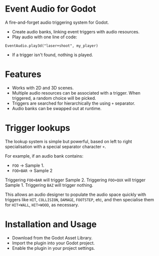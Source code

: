# Event Audio for Godot
A fire-and-forget audio triggering system for Godot.

- Create audio banks, linking event triggers with audio resources.
- Play audio with one line of code:
```gdscript
EventAudio.play3d("laser+shoot", my_player)
```
- If a trigger isn't found, nothing is played.

# Features
- Works with 2D and 3D scenes.
- Multiple audio resources can be associated with a trigger. When triggered, a random choice will be picked.
- Triggers are searched for hierarchically the using `+` separator.
- Audio banks can be swapped out at runtime.

# Trigger lookups
The lookup system is simple but powerful, based on left to right specialisation with a special separator character `+`.

For example, if an audio bank contains: 
- `FOO` -> Sample 1.
- `FOO+BAR` -> Sample 2

Triggering `FOO+BAR` will trigger Sample 2.
Triggering `FOO+QUX` will trigger Sample 1.
Triggering `BAZ` will trigger nothing.

This allows an audio designer to populate the audio space quickly with triggers like `HIT`, `COLLISION`, `DAMAGE`, `FOOTSTEP`, etc, and then specialise them for `HIT+WALL`, `HIT+WOOD`, as necessary.

# Installation and Usage
- Download from the Godot Asset Library.
- Import the plugin into your Godot project.
- Enable the plugin in your project settings.
